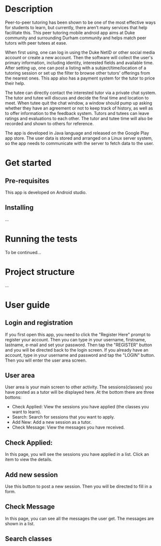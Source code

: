 # Description

Peer-to-peer tutoring has been shown to be one of the most effective ways for students to learn, but currently, there aren’t many services that help facilitate this.  This peer tutoring mobile android app aims at Duke community and surrounding Durham community and helps match peer tutors with peer tutees at ease. 

When first using, one can log in using the Duke NetID or other social media account or create a new account. Then the software will collect the user's primary information, including identity, interested fields and available time.  After setting up, one can post a listing with a subject/time/location of a tutoring session or set up the filter to browse other tutors' offerings from the nearest ones. This app also has a payment system for the tutor to price their help. 

The tutee can directly contact the interested tutor via a private chat system. The tutor and tutee will discuss and decide the final time and location to meet.  When tutee quit the chat window, a window should pump up asking whether they have an agreement or not to keep track of history, as well as to offer information to the feedback system. Tutors and tutees can leave ratings and evaluations to each other. The tutor and tutee time will also be recorded and shown to others for reference.

The app is developed in Java language and released on the Google Play app store.  The user data is stored and arranged on a Linux server system, so the app needs to communicate with the server to fetch data to the user.

# Get started
## Pre-requisites
This app is developed on Android studio.
## Installing
...
# Running the tests
To be continued...

# Project structure
...
# User guide
## Login and registration
If you first open this app, you need to click the "Register Here" prompt to register your account. Then you can type in your username, firstname, lastname, e-mail and set your password. Then tap the "REGISTER" button and you will be directed back to the login screen.
If you already have an account, type in your username and password and tap the "LOGIN" button. Then you will enter the user area screen.
## User area
User area is your main screen to other activity. The sessions(classes) you have posted as a tutor will be displayed here. At the bottom there are three bottons:
- Check Applied: View the sessions you have applied (the classes you want to learn).
- Search: Search for sessions that you want to apply.
- Add New: Add a new session as a tutor.
- Check Message: View the messages you have received. 
## Check Applied:
In this page, you will see the sessions you have applied in a list. Click an item to view the details.
## Add new session
Use this button to post a new session. Then you will be directed to fill in a form.
## Check Message
In this page, you can see all the messages the user get. The messages are shown in a list. 
## Search classes



